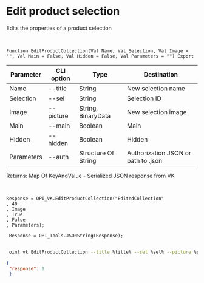 ﻿---
sidebar_position: 4
---

# Edit product selection
 Edits the properties of a product selection


<br/>


`Function EditProductCollection(Val Name, Val Selection, Val Image = "", Val Main = False, Val Hidden = False, Val Parameters = "") Export`

 | Parameter | CLI option | Type | Destination |
 |-|-|-|-|
 | Name | --title | String | New selection name |
 | Selection | --sel | String | Selection ID |
 | Image | --picture | String, BinaryData | New selection image |
 | Main | --main | Boolean | Main |
 | Hidden | --hidden | Boolean | Hidden |
 | Parameters | --auth | Structure Of String | Authorization JSON or path to .json |

 
 Returns: Map Of KeyAndValue - Serialized JSON response from VK

<br/>




```bsl title="Code example"
Response = OPI_VK.EditProductCollection("EditedCollection"
, 40
, Image
, True
, False
, Parameters);
 
 Response = OPI_Tools.JSONString(Response);
```
	


```sh title="CLI command example"
 
 oint vk EditProductCollection --title %title% --sel %sel% --picture %picture% --main %main% --hidden %hidden% --auth %auth%

```

```json title="Result"
{
 "response": 1
 }
```

